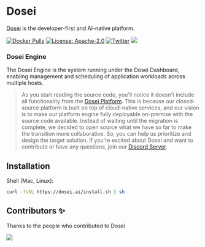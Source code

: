 # Dosei

[Dosei](https://dosei.ai) is the developer-first and AI-native platform.

[![Docker Pulls](https://img.shields.io/docker/pulls/doseiai/dosei.svg)](https://hub.docker.com/r/doseiai/dosei)
[![License: Apache-2.0](https://img.shields.io/badge/license-Apache--2.0-white)](https://www.apache.org/licenses/LICENSE-2.0)
[![Twitter](https://img.shields.io/twitter/url/https/x.com/dosei.svg?style=social&label=Follow%20%40dosei)](https://x.com/dosei)
[![](https://dcbadge.vercel.app/api/server/BP5aUkhcAh?compact=true&style=flat)](https://discord.com/invite/BP5aUkhcAh)

### Dosei Engine
The Dosei Engine is the system running under the Dosei Dashboard, enabling management and scheduling of application workloads across multiple hosts.
> As you start reading the source code, you'll notice it doesn't include all functionality from the [Dosei Platform](https://dosei.ai/). This is because our closed-source platform is built on top of cloud-native services, and our vision is to make our platform engine fully deployable on-premise with the source code available. Instead of waiting until the migration is complete, we decided to open source what we have so far to make the transition more collaborative. So, you can help us prioritize and design the target solution. If you're excited about Dosei and want to contribute or have any questions, join our [Discord Server](https://discord.com/invite/BP5aUkhcAh).

## Installation

Shell (Mac, Linux):
```sh
curl -fsSL https://dosei.ai/install.sh | sh
```

## Contributors ✨

Thanks to the people who contributed to Dosei

<!-- markdownlint-disable -->
<a href="https://github.com/doseiai/engine/graphs/contributors">
  <img src="https://contrib.rocks/image?repo=doseiai/engine" />
</a>
